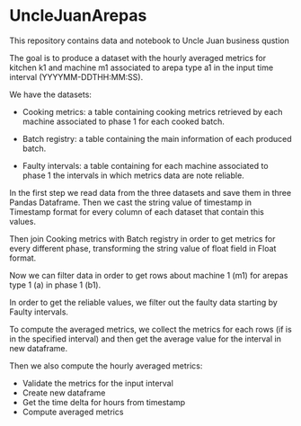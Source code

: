 # UncleJuanArepas
This repository contains data and notebook to Uncle Juan business qustion

The goal is to produce a dataset with the hourly averaged metrics for kitchen k1 and machine m1 associated to arepa type a1 in the input time interval (YYYYMM-DDTHH:MM:SS).

We have the datasets:

- Cooking metrics: a table containing cooking metrics
retrieved by each machine associated to phase 1 for each
cooked batch.

- Batch registry: a table containing the main information of
each produced batch.
  
- Faulty intervals: a table containing for each machine
associated to phase 1 the intervals in which metrics data
are note reliable.

In the first step we read data from the three datasets and save them in three Pandas Dataframe. Then we cast the string value of timestamp in Timestamp format for every column of each dataset that contain this values.

Then join Cooking metrics with Batch registry in order to get metrics for every different phase, transforming the string value of float field in Float format.

Now we can filter data in order to get rows about machine 1 (m1) for arepas type 1 (a) in phase 1 (b1).

In order to get the reliable values, we filter out the faulty data starting by Faulty intervals.

To compute the averaged metrics, we collect the metrics for each rows (if is in the specified interval) and then get the average value for the interval in new dataframe. 

Then we also compute the hourly averaged metrics:
- Validate the metrics for the input interval
- Create new dataframe
- Get the time delta for hours from timestamp
- Compute averaged metrics
